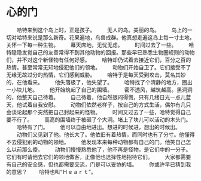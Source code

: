 # 心的门
　　哈特来到这个岛上时，正是孩子。 
　　无人的岛。美丽的岛。 
　　岛上的一切对哈特来说是那么新奇。花果遍地，鸟兽成群。他真想走遍这岛上每一寸土地，关怀一下每一种生物。 
　　幕天席地，无忧无虑。 
　　时间过去了一些。 
　　哈特隐隐发觉自己的友善常得不到其他动物的回报。那些早已熟悉生物圈规则的动物们，并不对这个新怪物有任何好感。 
　　哈特却仍试着去接近它们，百分之百的热情。甚至常常无知地侵犯他们的领地。 
　　动物们开始自卫了。它们接受不了无缘无故过分的热情，它们感到威胁。 
　　哈特于是每天受到攻击，莫名其妙的，在他看来。 
　　他失落极了，他失望了。 
　　哈特找了个清静的地方，圈出一小块儿地。 
　　他开始筑起了自己的围墙。 
　　密不透风，越筑越高。黑洞洞的，他整天自己待着。 
　　自己待着，他自然很闷得慌，只有几缕日光一点儿蓝天，他试着自我安慰。 
　　动物们依然老样子，按自己的方式生活，偶尔有几只会谈论起那个突然把自己封起来的怪物。 
　　时间又过去了一些，哈特觉得自己要不行了。 
　　高高的围墙终于被砸了个大洞。堵上了块儿可以活动的木头门。 
　　哈特有了门。 
　　他可以自由地进出。想进的时候进，想出的时候出。 
　　动物们又见到了他。他长大了。他依旧有着热情，而同时也有了分寸。他懂得不去侵犯别的动物的领地。 
　　他发现本来每种动物都有自己的门。他笑自己怎么以前那么傻。 
　　动物们慢慢熟悉他了，他不再是怪物，是它们中的一分子。它们有时请他去它们的领地做客，正像他也选择性地招待它们。 
　　大家都需要有自己的安全感，但也都需要交流，门是可以妥协的墙。 
　　你或许早已猜到我的意思？ 
　　哈特也叫“Ｈｅａｒｔ”。
 